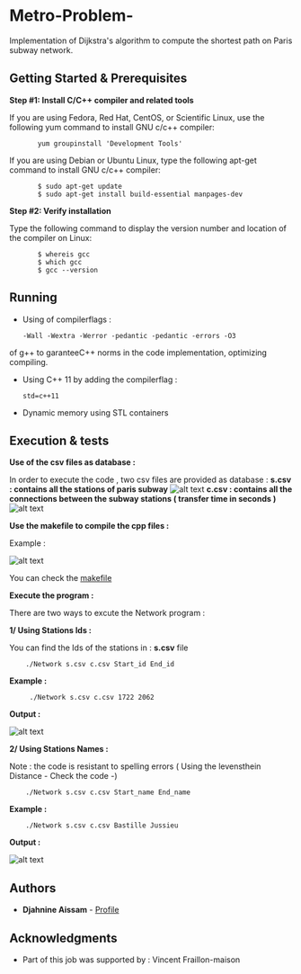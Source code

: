 # Metro-Problem-

 Implementation of Dijkstra's algorithm to compute the shortest path on Paris subway network.

## Getting Started & Prerequisites 

**Step #1: Install C/C++ compiler and related tools**

If you are using Fedora, Red Hat, CentOS, or Scientific Linux, use the following yum command to install GNU c/c++ compiler:

           yum groupinstall 'Development Tools'
           
If you are using Debian or Ubuntu Linux, type the following apt-get command to install GNU c/c++ compiler:

           $ sudo apt-get update
           $ sudo apt-get install build-essential manpages-dev

**Step #2: Verify installation**

Type the following command to display the version number and location of the compiler on Linux:

           $ whereis gcc
           $ which gcc
           $ gcc --version
           
## Running 

* Using of compilerflags :

      -Wall -Wextra -Werror -pedantic -pedantic -errors -O3
    
of g++ to garanteeC++ norms in the code implementation, optimizing compiling.

* Using C++ 11 by adding the compilerflag : 

      std=c++11 
      
* Dynamic memory using STL containers


## Execution & tests

**Use of the csv files as database :**

In order to execute the code , two csv files are provided as database : 
       **s.csv : contains all the stations of paris subway**
       ![alt text ](https://github.com/AissamDjahnine/Metro-Problem-/blob/master/stations.jpg)
       **c.csv : contains all the connections between the subway stations ( transfer time in seconds )**
       ![alt text ](https://github.com/AissamDjahnine/Metro-Problem-/blob/master/connections.jpg)


**Use the makefile to compile the cpp files :**

Example :

![alt text](https://github.com/AissamDjahnine/Metro-Problem-/blob/master/makefile.jpg)


You can check the [makefile](https://github.com/AissamDjahnine/Metro-Problem-/blob/master/makefile) 

**Execute the program :**

There are two ways to excute the Network program : 

**1/ Using Stations Ids :** 

You can find the Ids of the stations in : **s.csv** file

        ./Network s.csv c.csv Start_id End_id        
**Example :** 

         ./Network s.csv c.csv 1722 2062
**Output :**

![alt text ](https://github.com/AissamDjahnine/Metro-Problem-/blob/master/SaintLazare_Bastille.jpg)

**2/ Using Stations Names :**

Note : the code is resistant to spelling errors ( Using the levensthein Distance - Check the code -)


        ./Network s.csv c.csv Start_name End_name
        
**Example :**

        ./Network s.csv c.csv Bastille Jussieu        

**Output :**

![alt text](https://github.com/AissamDjahnine/Metro-Problem-/blob/master/BastilleJussieu.jpg)

## Authors

* **Djahnine Aissam**  - [Profile](https://github.com/AissamDjahnine)

## Acknowledgments

* Part of this job was supported by : Vincent Fraillon-maison


